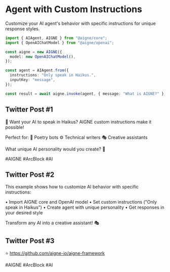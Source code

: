 # Agent with Custom Instructions

Customize your AI agent's behavior with specific instructions for unique response styles.

```typescript
import { AIAgent, AIGNE } from "@aigne/core";
import { OpenAIChatModel } from "@aigne/openai";

const aigne = new AIGNE({
  model: new OpenAIChatModel(),
});

const agent = AIAgent.from({
  instructions: "Only speak in Haikus.",
  inputKey: "message",
});

const result = await aigne.invoke(agent, { message: "What is AIGNE?" });
```

## Twitter Post #1

🎨 Want your AI to speak in Haikus? AIGNE custom instructions make it possible!

Perfect for:
📝 Poetry bots
⚙️ Technical writers
🎭 Creative assistants

What unique AI personality would you create? 🤔

#AIGNE #ArcBlock #AI

## Twitter Post #2

This example shows how to customize AI behavior with specific instructions:

• Import AIGNE core and OpenAI model
• Set custom instructions ("Only speak in Haikus")
• Create agent with unique personality
• Get responses in your desired style

Transform any AI into a creative assistant! 🎭

## Twitter Post #3

⭐ https://github.com/aigne-io/aigne-framework

#AIGNE #ArcBlock #AI
